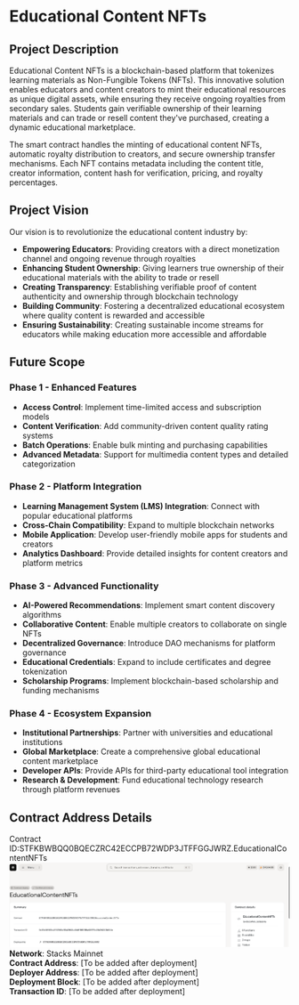 # Educational Content NFTs

## Project Description

Educational Content NFTs is a blockchain-based platform that tokenizes learning materials as Non-Fungible Tokens (NFTs). This innovative solution enables educators and content creators to mint their educational resources as unique digital assets, while ensuring they receive ongoing royalties from secondary sales. Students gain verifiable ownership of their learning materials and can trade or resell content they've purchased, creating a dynamic educational marketplace.

The smart contract handles the minting of educational content NFTs, automatic royalty distribution to creators, and secure ownership transfer mechanisms. Each NFT contains metadata including the content title, creator information, content hash for verification, pricing, and royalty percentages.

## Project Vision

Our vision is to revolutionize the educational content industry by:

- **Empowering Educators**: Providing creators with a direct monetization channel and ongoing revenue through royalties
- **Enhancing Student Ownership**: Giving learners true ownership of their educational materials with the ability to trade or resell
- **Creating Transparency**: Establishing verifiable proof of content authenticity and ownership through blockchain technology
- **Building Community**: Fostering a decentralized educational ecosystem where quality content is rewarded and accessible
- **Ensuring Sustainability**: Creating sustainable income streams for educators while making education more accessible and affordable

## Future Scope

### Phase 1 - Enhanced Features
- **Access Control**: Implement time-limited access and subscription models
- **Content Verification**: Add community-driven content quality rating systems
- **Batch Operations**: Enable bulk minting and purchasing capabilities
- **Advanced Metadata**: Support for multimedia content types and detailed categorization

### Phase 2 - Platform Integration
- **Learning Management System (LMS) Integration**: Connect with popular educational platforms
- **Cross-Chain Compatibility**: Expand to multiple blockchain networks
- **Mobile Application**: Develop user-friendly mobile apps for students and creators
- **Analytics Dashboard**: Provide detailed insights for content creators and platform metrics

### Phase 3 - Advanced Functionality
- **AI-Powered Recommendations**: Implement smart content discovery algorithms
- **Collaborative Content**: Enable multiple creators to collaborate on single NFTs
- **Decentralized Governance**: Introduce DAO mechanisms for platform governance
- **Educational Credentials**: Expand to include certificates and degree tokenization
- **Scholarship Programs**: Implement blockchain-based scholarship and funding mechanisms

### Phase 4 - Ecosystem Expansion
- **Institutional Partnerships**: Partner with universities and educational institutions
- **Global Marketplace**: Create a comprehensive global educational content marketplace
- **Developer APIs**: Provide APIs for third-party educational tool integration
- **Research & Development**: Fund educational technology research through platform revenues

## Contract Address Details
Contract ID:STFKBWBQQ0BQECZRC42ECCPB72WDP3JTFFGGJWRZ.EducationalContentNFTs
![alt text](image.png)
**Network**: Stacks Mainnet  
**Contract Address**: [To be added after deployment]  
**Deployer Address**: [To be added after deployment]  
**Deployment Block**: [To be added after deployment]  
**Transaction ID**: [To be added after deployment]
